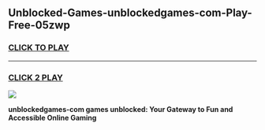 
## Unblocked-Games-unblockedgames-com-Play-Free-05zwp
<h3>
<a href="https://premium76.site?title=unblockedgames-com&ref=18A1">CLICK TO PLAY</a></h3>
<hr>

<h3>
<a href="https://premium76.site?title=unblockedgames-com&ref=18A1">CLICK 2 PLAY</a>
  
</h3>

<a href="https://premium76.site?title=unblockedgames-com&ref=18A1"><img src="https://clearcache.store/games.png"></a>


**unblockedgames-com games unblocked: Your Gateway to Fun and Accessible Online Gaming**
